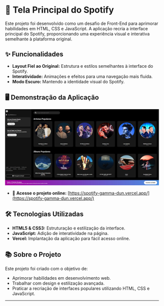 # 🎵 Tela Principal do Spotify

Este projeto foi desenvolvido como um desafio de Front-End para aprimorar habilidades em HTML, CSS e JavaScript. A aplicação recria a interface principal do Spotify, proporcionando uma experiência visual e interativa semelhante à plataforma original.

## ✨ Funcionalidades

- **Layout Fiel ao Original:** Estrutura e estilos semelhantes à interface do Spotify.
- **Interatividade:** Animações e efeitos para uma navegação mais fluida.
- **Modo Escuro:** Mantendo a identidade visual do Spotify.

## 🖥️ Demonstração da Aplicação
![Capturar](img/spotify.jpg)

- 🔗 **Acesse o projeto online:** [https://spotify-gamma-dun.vercel.app/](https://spotify-gamma-dun.vercel.app/)  

## 🛠️ Tecnologias Utilizadas

- **HTML5 & CSS3:** Estruturação e estilização da interface.
- **JavaScript:** Adição de interatividade na página.
- **Vercel:** Implantação da aplicação para fácil acesso online.


## 📚 Sobre o Projeto

Este projeto foi criado com o objetivo de:

- Aprimorar habilidades em desenvolvimento web.
- Trabalhar com design e estilização avançada.
- Praticar a recriação de interfaces populares utilizando HTML, CSS e JavaScript.

---

